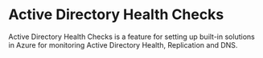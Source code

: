 ﻿# Active Directory Health Checks

Active Directory Health Checks is a feature for setting up built-in solutions in Azure for monitoring Active Directory Health, Replication and DNS.